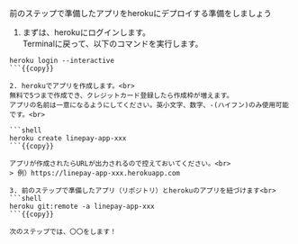 前のステップで準備したアプリをherokuにデプロイする準備をしましょう

1. まずは、herokuにログインします。<br>
Terminalに戻って、以下のコマンドを実行します。<br>
```shell
heroku login --interactive
```{{copy}}

2. herokuでアプリを作成します。<br>
無料で5つまで作成でき、クレジットカード登録したら作成枠が増えます。
アプリの名前は一意になるようにしてください。英小文字、数字、-(ハイフン)のみ使用可能です。<br>

```shell
heroku create linepay-app-xxx
```{{copy}}

アプリが作成されたらURLが出力されるので控えておいてください。<br>
> 例）https://linepay-app-xxx.herokuapp.com

3. 前のステップで準備したアプリ（リポジトリ）とherokuのアプリを紐づけます<br>
```shell
heroku git:remote -a linepay-app-xxx
```{{copy}}

次のステップでは、〇〇をします！
